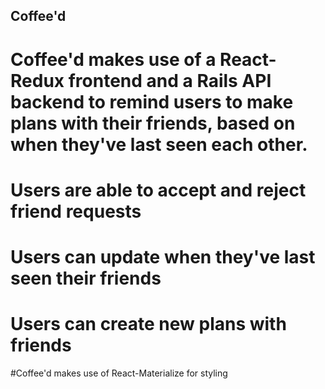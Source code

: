 ## Coffee'd
# Coffee'd makes use of a React-Redux frontend and a Rails API backend to remind users to make plans with their friends, based on when they've last seen each other.

# Users are able to accept and reject friend requests
# Users can update when they've last seen their friends
# Users can create new plans with friends

#Coffee'd makes use of React-Materialize for styling
